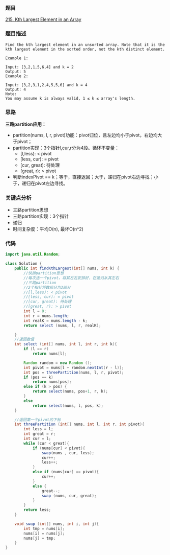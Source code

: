 ### 题目
[215. Kth Largest Element in an Array](https://leetcode.com/problems/kth-largest-element-in-an-array/)

### 题目描述
```
Find the kth largest element in an unsorted array. Note that it is the kth largest element in the sorted order, not the kth distinct element.

Example 1:

Input: [3,2,1,5,6,4] and k = 2
Output: 5
Example 2:

Input: [3,2,3,1,2,4,5,5,6] and k = 4
Output: 4
Note:
You may assume k is always valid, 1 ≤ k ≤ array's length.
```

### 思路
**三路partition应用：**

* partition(nums, l, r, pivot)功能：pivot归位，且左边均小于pivot，右边均大于pivot；
* partition实现：3个指针l,cur,r分为4段。循环不变量：
	* [l,less): < pivot
	* [less, cur): = pivot
	* [cur, great): 待处理
	* [great, r): > pivot
* 判断indexPivot == k；等于，直接返回；大于，递归在pivot右边寻找；小于，递归在pivot左边寻找。

### 关键点分析
* 三路partition思想
* 三路partition实现：3个指针
* 递归
* 时间复杂度：平均O(n), 最坏O(n^2)

### 代码
```java
import java.util.Random;

class Solution {
    public int findKthLargest(int[] nums, int k) {
        //快排partition思想
        //每次选一个pivot，将其左右安排好，在递归从其左右
        //三路partition
        //2个指针将数组分为3部分
        //[l,less): < pivot
        //[less, cur): = pivot
        //[cur, great): 待处理
        //[great, r): > pivot
        int l = 0;
        int r = nums.length;
        int realK = nums.length - k;
        return select (nums, l, r, realK);

    }
	//返回数值
    int select (int[] nums, int l, int r, int k){
        if (l == r)
            return nums[l];

        Random random = new Random ();
        int pivot = nums[l + random.nextInt(r - l)];
        int pos = threePartition(nums, l, r, pivot);
        if (pos == k)
            return nums[pos];
        else if (k > pos) {
            return select(nums, pos+1, r, k);
        }
        else
            return select(nums, l, pos, k);
    }

    //返回第一个pivot的下标
    int threePartition (int[] nums, int l, int r, int pivot){
        int less = l;
        int great = r;
        int cur = l;
        while (cur < great){
            if (nums[cur] < pivot){
                swap(nums , cur, less);
                cur++;
                less++;
            }
            else if (nums[cur] == pivot){
                cur++;
            }
            else {
                great--;
                swap (nums, cur, great);
            }
        }
        return less;
    }

    void swap (int[] nums, int i, int j){
        int tmp = nums[i];
        nums[i] = nums[j];
        nums[j] = tmp;
    }
}
```
